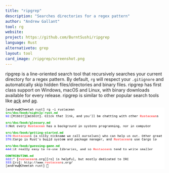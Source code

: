 ```yaml
---
title: "ripgrep"
description: "Searches directories for a regex pattern"
author: "Andrew Gallant"
tool: rg
website:
project: https://github.com/BurntSushi/ripgrep
language: Rust
alternativeto: grep
layout: tool
card_image: /ripgrep/screenshot.png
---
```


ripgrep is a line-oriented search tool that recursively searches your
current directory for a regex pattern. By default, `rg` will respect
your `.gitignore` and automatically skip hidden files/directories and binary
files. ripgrep has first class support on Windows, macOS and Linux, with
binary downloads available for every release. ripgrep is similar to other
popular search tools like [ack](/ack/) and [ag](/ag/).

![Screenshot](screenshot.png)
